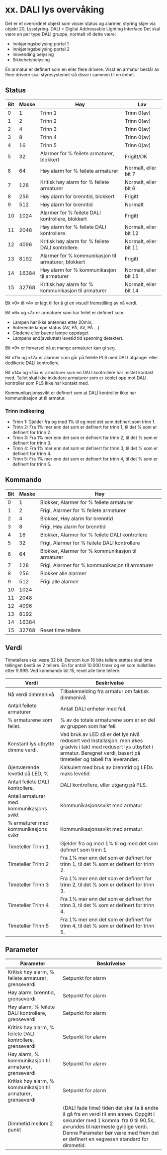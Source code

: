 # xx. DALI lys overvåking
Det er et overordnet objekt som visser status og alarmer, styring skjer via objekt 20, Lysstyring.
DALI = Digital Addressable Lighting Interface
Det skal være en per type DALI gruppe, normalt vil dette være:

-	Innkjøringsbelysing portal 1
-	Innkjøringsbelysing portal 2
-	Innvending belysing
-	Sikkehetsbelysing

En armatur er definert som en eller flere drivere. Visst en armatur består av flere drivere skal styresystemet slå disse i sammen til en enhet.

## Status

|    Bit    |    Maske    |    Høy                                                      |    Lav                         |
|-----------|-------------|-------------------------------------------------------------|--------------------------------|
|    0      |    1        |    Trinn 1                                                  |    Trinn   0(av)               |
|    1      |    2        |    Trinn 2                                                  |    Trinn   0(av)               |
|    2      |    4        |    Trinn 3                                                  |    Trinn   0(av)               |
|    3      |    8        |    Trinn 4                                                  |    Trinn   0(av)               |
|    4      |    16       |    Trinn 5                                                  |    Trinn 0(av)                 |
|    5      |    32       |    Alarmer   for % feilete armaturer, blokkert              |    Frigitt/OK                  |
|    6      |    64       |    Høy alarm   for % feilete armaturer                      |    Normalt,   eller bit 7      |
|    7      |    128      |    Kritisk   høy alarm for % feilete armaturer              |    Normalt, eller   bit 6      |
|    8      |    256      |    Høy alarm   for brenntid, blokkert                       |    Frigitt                     |
|    9      |    512      |    Høy alarm   for brenntid                                 |    Normalt                     |
|    10     |    1024     |    Alarmer   for % feilete DALI kontrollere, blokkert       |    Frigitt                     |
|    11     |    2048     |    Høy alarm   for % feilete DALI kontrollere.              |    Normalt,   eller bit 12     |
|    12     |    4096     |    Kritisk   høy alarm for % feilete DALI kontrollere.      |    Normalt,   eller bit 11     |
|    13     |    8192     |    Alarmer   for % kommunikasjon til armaturer, blokkert    |    Frigitt                     |
|    14     |    16384    |    Høy alarm   for % kommunikasjon til armaturer            |    Normalt,   eller bit 15     |
|    15     |    32768    |    Kritisk   høy alarm for % kommunikasjon til armaturer    |    Normalt, eller   bit 14     |

Bit «0» til «4» er lagt til for å gi en visuell fremstilling av nå verdi.

Bit «6» og «7» er armaturer som har feilet er definert som:

- Lampen har ikke antennes etter 20min.
- Roterende lampe status (AV, PÅ, AV, PÅ …)
-	Glødene eller buene lampe oppdaget
- Lampens end(avsluttet) levetid tid spenning detektert.

Bit «9» er forvarsel på at mange armaturer kan gi seg.

Bit «11» og «12» er alarmer som går på feilete PLS med DALI utganger eller dedikerte DALI kontrollere. 

Bit «14» og «15» er armaturer som en DALI kontrollere har mistet kontakt med. Tallet skal ikke inkludere armaturer som er koblet opp mot DALI kontroller som PLS ikke har kontakt med.

Kommunikasjonssvikt er definert som at DALI kontroller ikke har kommunikasjon ut til armatur.

### Trinn indikering

- Trinn 1:	Gjelder fra og med 1% til og med det som definert som trinn 1.
- Trinn 2:	Fra 1% mer enn det som er definert for trinn 1, til det % som er definert for trinn 2.
- Trinn 3:	Fra 1% mer enn det som er definert for trinn 2, til det % som er definert for trinn 3.
- Trinn 4:	Fra 1% mer enn det som er definert for trinn 3, til det % som er definert for trinn 4.
- Trinn 5:	Fra 1% mer enn det som er definert for trinn 4, til det % som er definert for trinn 5.

## Kommando

|    Bit    |    Maske    |    Høy                                                     |
|-----------|-------------|------------------------------------------------------------|
|    0      |    1        |    Blokker, Alarmer   for % feilete armaturer              |   
|    1      |    2        |    Frigi, Alarmer for %   feilete armaturer                |    
|    2      |    4        |    Blokker,   Høy alarm for brenntid                       |    
|    3      |    8        |    Frigi, Høy   alarm for brenntid                         |   
|    4      |    16       |    Blokker,   Alarmer for % feilete DALI kontrollere       |    
|    5      |    32       |    Frigi,   Alarmer for % feilete DALI kontrollere         |    
|    6      |    64       |    Blokker,   Alarmer for % kommunikasjon til armaturer    |    
|    7      |    128      |    Frigi,   Alarmer for % kommunikasjon til armaturer      |
|    8      |    256      |    Blokker   alle alarmer                                  |    
|    9      |    512      |    Frigi alle   alarmer                                    |    
|    10     |    1024     |                                                            |   
|    11     |    2048     |                                                            |   
|    12     |    4096     |                                                            |   
|    13     |    8192     |                                                            |    
|    14     |    16384    |                                                            |    
|    15     |    32768    |    Reset time   tellere                                    |    

## Verdi

Timetellere skal være 32 bit. Dersom kun 16 bits tellere støttes skal time tellingen bestå av 2 tellere. En for antall 10.000 timer og en som nullstilles etter 9.999. Ved kommando bit 15, reset alle time tellere.

|    Verdi                                          |    Beskrivelse                                                                                                                                                                                          |
|---------------------------------------------------|---------------------------------------------------------------------------------------------------------------------------------------------------------------------------------------------------------|
|    Nå verdi   dimmenivå                           |    Tilbakemelding   fra armatur om faktisk dimmenivå                                                                                                                                                    |
|    Antall   feilete armaturer                     |    Antall   DALI enheter med feil.                                                                                                                                                                      |
|    % armaturene   som feilet.                     |    % av de   totale armaturene som er en del av gruppen som har feil.                                                                                                                                   |
|    Konstant   lys utbytte dimme verdi.            |    Ved bruk   av LED så er det lys nivå redusert ved installasjon, men økes gradvis i takt   med redusert lys utbyttet i armatur.   Beregnet   verdi, basert på timeteller og tabell fra leverandør.    |
|    Gjenværende   levetid på LED, %                |    Kalkulert   med bruk av brenntid og LEDs maks levetid.                                                                                                                                               |
|    Antall   feilete DALI kontrollere.             |    DALI   kontrollere, eller utgang på PLS.                                                                                                                                                             |
|    Antall   armaturer med kommunikasjons svikt    |    Kommunikasjonssvikt   med armatur.                                                                                                                                                                   |
|    %   armaturer med kommunikasjons svikt         |    Kommunikasjonssvikt   med armatur.                                                                                                                                                                   |
|    Timeteller   Trinn 1                           |    Gjelder   fra og med 1% til og med det som definert som trinn 1                                                                                                                                      |
|    Timeteller   Trinn 2                           |    Fra 1%   mer enn det som er definert for   trinn 1, til det % som er definert for trinn   2.                                                                                                         |
|    Timeteller   Trinn 3                           |    Fra 1%   mer enn det som er definert for   trinn 2, til det % som er definert for trinn   3.                                                                                                         |
|    Timeteller   Trinn 4                           |    Fra 1%   mer enn det som er definert for   trinn 3, til det % som er definert for trinn   4.                                                                                                         |
|    Timeteller   Trinn 5                           |    Fra 1%   mer enn det som er definert for   trinn 4, til det % som er definert for trinn   5.                                                                                                         |

## Parameter

|    Parameter                                                            |    Beskrivelse                                                                                                                                                                                                                                                        |
|-------------------------------------------------------------------------|-----------------------------------------------------------------------------------------------------------------------------------------------------------------------------------------------------------------------------------------------------------------------|
|    Kritisk høy alarm, % feilete   armaturer, grenseverdi                |    Setpunkt   for alarm                                                                                                                                                                                                                                               |
|    Høy alarm, brenntid, grenseverdi                                     |    Setpunkt   for alarm                                                                                                                                                                                                                                               |
|    Høy alarm, % feilete DALI   kontrollere, grenseverdi                 |    Setpunkt   for alarm                                                                                                                                                                                                                                               |
|    Kritisk høy alarm, % feilete DALI   kontrollere, grenseverdi         |    Setpunkt   for alarm                                                                                                                                                                                                                                               |
|    Høy alarm,   % kommunikasjon til armaturer,   grenseverdi            |    Setpunkt   for alarm                                                                                                                                                                                                                                               |
|    Kritisk   høy alarm, % kommunikasjon til armaturer,   grenseverdi    |    Setpunkt   for alarm                                                                                                                                                                                                                                               |
|    Dimmetid   mellom 2 punkt                                            |    (DALI fade time) tiden det skal   ta å endre å gå fra en verdi til enn annen. Oppgitt i sekunder med 1 komma.    fra 0 til 90,5s, avrundes til nærmeste gyldige verdi.   Denne Parameter bør være med   frem det er definert en vegvesen standard for dimmetid.    |

